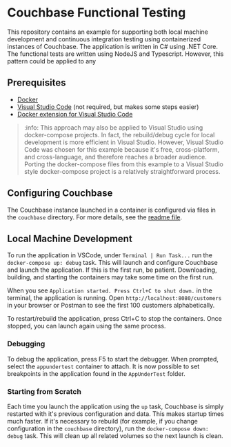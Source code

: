 # Couchbase Functional Testing

This repository contains an example for supporting both local machine development and
continuous integration testing using containerized instances of Couchbase. The application
is written in C# using .NET Core. The functional tests are written using NodeJS and Typescript.
However, this pattern could be applied to any

## Prerequisites

- [Docker](https://www.docker.com/)
- [Visual Studio Code](https://code.visualstudio.com/) (not required, but makes some steps easier)
- [Docker extension for Visual Studio Code](https://marketplace.visualstudio.com/items?itemName=ms-azuretools.vscode-docker)

> :info: This approach may also be applied to Visual Studio using docker-compose projects. In fact, the rebuild/debug cycle
> for local development is more efficient in Visual Studio. However, Visual Studio Code was chosen for this example because
> it's free, cross-platform, and cross-language, and therefore reaches a broader audience. Porting the docker-compose files
> from this example to a Visual Studio style docker-compose project is a relatively straightforward process.

## Configuring Couchbase

The Couchbase instance launched in a container is configured via files in the `couchbase` directory. For more details,
see the [readme file](./couchbase/README.md).

## Local Machine Development

To run the application in VSCode, under `Terminal | Run Task...` run the `docker-compose up: debug` task. This will
launch and configure Couchbase and launch the application. If this is the first run, be patient. Downloading, building, and
starting the containers may take some time on the first run.

When you see `Application started. Press Ctrl+C to shut down.` in the terminal, the application is running. Open `http://localhost:8080/customers`
in your browser or Postman to see the first 100 customers alphabetically.

To restart/rebuild the application, press Ctrl+C to stop the containers. Once stopped, you can launch again using the same process.

### Debugging

To debug the application, press F5 to start the debugger. When prompted, select the `appundertest` container to attach. It is now
possible to set breakpoints in the application found in the `AppUnderTest` folder.

### Starting from Scratch

Each time you launch the application using the `up` task, Couchbase is simply restarted with it's previous configuration and data.
This makes startup times much faster. If it's necessary to rebuild (for example, if you change configuration in the `couchbase` directory),
run the `docker-compose down: debug` task. This will clean up all related volumes so the next launch is clean.
